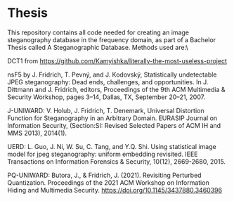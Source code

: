 # Thesis

This repository contains all code needed for creating an image steganography database in the frequency domain, as part of a Bachelor Thesis called A Steganographic Database. Methods used are:\\

DCT1 from https://github.com/Kamyishka/literally-the-most-useless-project

nsF5 by J. Fridrich, T. Pevný, and J. Kodovský, Statistically undetectable JPEG steganography: Dead ends, challenges, and opportunities. In J. Dittmann and J. Fridrich, editors, Proceedings of the 9th ACM Multimedia & Security Workshop, pages 3–14, Dallas, TX, September 20–21, 2007. 

J-UNIWARD: V. Holub, J. Fridrich, T. Denemark, Universal Distortion Function for Steganography in an Arbitrary Domain. EURASIP Journal on Information Security, (Section:SI: Revised Selected Papers of ACM IH and MMS 2013), 2014(1).

UERD: L. Guo, J. Ni, W. Su, C. Tang, and Y.Q. Shi. Using statistical image model for jpeg steganography: uniform embedding revisited. IEEE Transactions on Information Forensics & Security, 10(12), 2669-2680, 2015. 

PQ-UNIWARD: Butora, J., & Fridrich, J. (2021). Revisiting Perturbed Quantization. Proceedings of the 2021 ACM Workshop on Information Hiding and Multimedia Security. https://doi.org/10.1145/3437880.3460396

